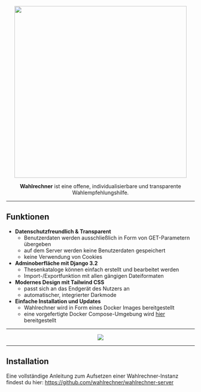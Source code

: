 <p align="center">
  <img width="460" src="https://github.com/wahlrechner/wahlrechner/blob/main/.github/logo-background.png?raw=true">
</p>

<p align="center"><b>Wahlrechner</b> ist eine offene, individualisierbare und transparente Wahlempfehlungshilfe.</p>

----

## Funktionen

- **Datenschutzfreundlich & Transparent**
   - Benutzerdaten werden ausschließlich in Form von GET-Parametern übergeben
   - auf dem Server werden keine Benutzerdaten gespeichert
   - keine Verwendung von Cookies
- **Adminoberfläche mit Django 3.2**
  - Thesenkataloge können einfach erstellt und bearbeitet werden
  - Import-/Exportfunktion mit allen gängigen Dateiformaten
- **Modernes Design mit Tailwind CSS**
  - passt sich an das Endgerät des Nutzers an
  - automatischer, integrierter Darkmode
- **Einfache Installation und Updates**
  - Wahlrechner wird in Form eines Docker Images bereitgestellt
  - eine vorgefertigte Docker Compose-Umgebung wird [hier](https://github.com/wahlrechner/wahlrechner-server) bereitgestellt

----

<p align="center">
  <img width="full" src="https://github.com/wahlrechner/wahlrechner/blob/main/static/custom/screenshot.png?raw=true">
</p>

----


## Installation

Eine vollständige Anleitung zum Aufsetzen einer Wahlrechner-Instanz findest du hier:
https://github.com/wahlrechner/wahlrechner-server

